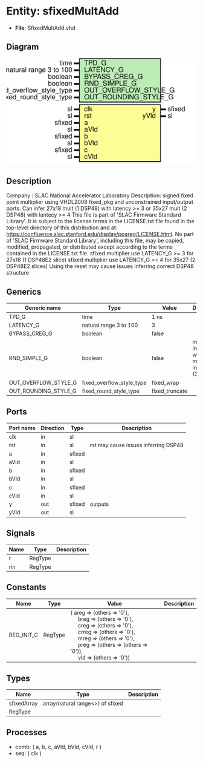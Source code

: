 # Entity: sfixedMultAdd

- **File**: SfixedMultAdd.vhd
## Diagram

![Diagram](SfixedMultAdd.svg "Diagram")
## Description

Company    : SLAC National Accelerator Laboratory
Description: signed fixed point multiplier using VHDL2008 fixed_pkg and
             unconstrained input/output ports.  Can infer 27x18 mult
             (1 DSP48) with latency >= 3 or 35x27 mult (2 DSP48) with
             lantecy >= 4
This file is part of 'SLAC Firmware Standard Library'.
It is subject to the license terms in the LICENSE.txt file found in the
top-level directory of this distribution and at:
   https://confluence.slac.stanford.edu/display/ppareg/LICENSE.html.
No part of 'SLAC Firmware Standard Library', including this file,
may be copied, modified, propagated, or distributed except according to
the terms contained in the LICENSE.txt file.
sfixed multiplier use LATENCY_G >= 3 for 27x18 (1 DSP48E2 slice)
sfixed multiplier use LATENCY_G >= 4 for 35x27 (2 DSP48E2 slices)
Using the reset may cause issues inferring correct DSP48 structure
## Generics

| Generic name         | Type                      | Value          | Description                                     |
| -------------------- | ------------------------- | -------------- | ----------------------------------------------- |
| TPD_G                | time                      | 1 ns           |                                                 |
| LATENCY_G            | natural range 3 to 100    | 3              |                                                 |
| BYPASS_CREG_G        | boolean                   | false          |                                                 |
| RND_SIMPLE_G         | boolean                   | false          | may interfere with large mult inference (35x27) |
| OUT_OVERFLOW_STYLE_G | fixed_overflow_style_type | fixed_wrap     |                                                 |
| OUT_ROUNDING_STYLE_G | fixed_round_style_type    | fixed_truncate |                                                 |
## Ports

| Port name | Direction | Type   | Description                          |
| --------- | --------- | ------ | ------------------------------------ |
| clk       | in        | sl     |                                      |
| rst       | in        | sl     | rst may cause issues inferring DSP48 |
| a         | in        | sfixed |                                      |
| aVld      | in        | sl     |                                      |
| b         | in        | sfixed |                                      |
| bVld      | in        | sl     |                                      |
| c         | in        | sfixed |                                      |
| cVld      | in        | sl     |                                      |
| y         | out       | sfixed | outputs                              |
| yVld      | out       | sl     |                                      |
## Signals

| Name | Type    | Description |
| ---- | ------- | ----------- |
| r    | RegType |             |
| rin  | RegType |             |
## Constants

| Name       | Type    | Value                                                                                                                                                                                                                                                                                                                                                                                                                                                                         | Description |
| ---------- | ------- | ----------------------------------------------------------------------------------------------------------------------------------------------------------------------------------------------------------------------------------------------------------------------------------------------------------------------------------------------------------------------------------------------------------------------------------------------------------------------------- | ----------- |
| REG_INIT_C | RegType |  (       areg   => (others => '0'),<br><span style="padding-left:20px">       breg   => (others => '0'),<br><span style="padding-left:20px">       creg   => (others => '0'),<br><span style="padding-left:20px">       crreg  => (others => '0'),<br><span style="padding-left:20px">       mreg   => (others => '0'),<br><span style="padding-left:20px">       preg   => (others => (others => '0')),<br><span style="padding-left:20px">       vld    => (others => '0')) |             |
## Types

| Name        | Type                              | Description |
| ----------- | --------------------------------- | ----------- |
| sfixedArray | array(natural range<>) of sfixed  |             |
| RegType     |                                   |             |
## Processes
- comb: ( a, b, c, aVld, bVld, cVld, r )
- seq: ( clk )
